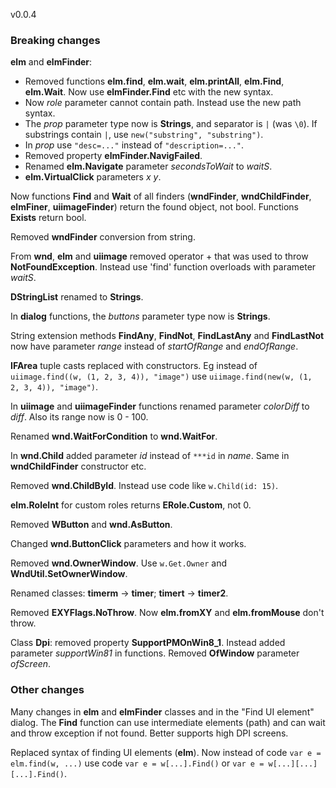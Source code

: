 ﻿v0.0.4

### Breaking changes

**elm** and **elmFinder**:
- Removed functions **elm.find**, **elm.wait**, **elm.printAll**, **elm.Find**, **elm.Wait**. Now use **elmFinder.Find** etc with the new syntax.
- Now *role* parameter cannot contain path. Instead use the new path syntax.
- The *prop* parameter type now is **Strings**, and separator is `|` (was `\0`). If substrings contain `|`, use `new("substring", "substring")`.
- In *prop* use `"desc=..."` instead of `"description=..."`.
- Removed property **elmFinder.NavigFailed**.
- Renamed **elm.Navigate** parameter *secondsToWait* to *waitS*.
- **elm.VirtualClick** parameters *x y*.

Now functions **Find** and **Wait** of all finders (**wndFinder**, **wndChildFinder**, **elmFiner**, **uiimageFinder**) return the found object, not bool. Functions **Exists** return bool.

Removed **wndFinder** conversion from string.

From **wnd**, **elm** and **uiimage** removed operator + that was used to throw **NotFoundException**. Instead use 'find' function overloads with parameter *waitS*.

**DStringList** renamed to **Strings**.

In **dialog** functions, the *buttons* parameter type now is **Strings**.

String extension methods **FindAny**, **FindNot**, **FindLastAny** and **FindLastNot** now have parameter *range* instead of *startOfRange* and *endOfRange*.

**IFArea** tuple casts replaced with constructors. Eg instead of `uiimage.find((w, (1, 2, 3, 4)), "image")` use `uiimage.find(new(w, (1, 2, 3, 4)), "image")`.

In **uiimage** and **uiimageFinder** functions renamed parameter *colorDiff* to *diff*. Also its range now is 0 - 100.

Renamed **wnd.WaitForCondition** to **wnd.WaitFor**.

In **wnd.Child** added parameter *id* instead of `***id` in *name*. Same in **wndChildFinder** constructor etc.

Removed **wnd.ChildById**. Instead use code like `w.Child(id: 15)`.

**elm.RoleInt** for custom roles returns **ERole.Custom**, not 0.

Removed **WButton** and **wnd.AsButton**.

Changed **wnd.ButtonClick** parameters and how it works.

Removed **wnd.OwnerWindow**. Use `w.Get.Owner` and **WndUtil.SetOwnerWindow**.

Renamed classes: **timerm** -> **timer**; **timert** -> **timer2**.

Removed **EXYFlags.NoThrow**. Now **elm.fromXY** and **elm.fromMouse** don't throw.

Class **Dpi**: removed property **SupportPMOnWin8_1**. Instead added parameter *supportWin81* in functions. Removed **OfWindow** parameter *ofScreen*.


### Other changes
Many changes in **elm** and **elmFinder** classes and in the "Find UI element" dialog. The **Find** function can use intermediate elements (path) and can wait and throw exception if not found. Better supports high DPI screens.

Replaced syntax of finding UI elements (**elm**). Now instead of code `var e = elm.find(w, ...)` use code `var e = w[...].Find()` or `var e = w[...][...][...].Find()`.
